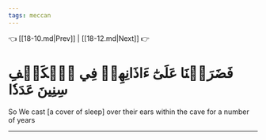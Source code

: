 ```yaml
---
tags: meccan
---
```


👈 [[18-10.md|Prev]] | [[18-12.md|Next]] 👉

# فَضَرَبۡنَا عَلَىٰٓ ءَاذَانِهِمۡ فِي ٱلۡكَهۡفِ سِنِينَ عَدَدٗا

So We cast [a cover of sleep] over their ears within the cave for a number of years

---

